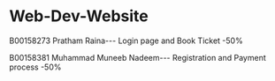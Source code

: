 # Web-Dev-Website
B00158273 Pratham Raina--- Login page and Book Ticket -50% 

B00158381 Muhammad Muneeb Nadeem--- Registration and Payment process -50%
